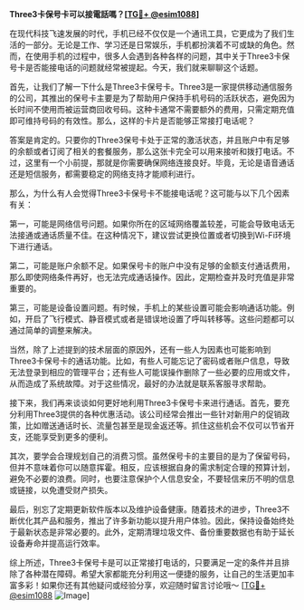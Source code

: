 **Three3卡保号卡可以接電話嗎？[[TG💪+ @esim1088](https://t.me/s/esim1088)]**

在现代科技飞速发展的时代，手机已经不仅仅是一个通讯工具，它更成为了我们生活的一部分。无论是工作、学习还是日常娱乐，手机都扮演着不可或缺的角色。然而，在使用手机的过程中，很多人会遇到各种各样的问题，其中关于Three3卡保号卡是否能接电话的问题就经常被提起。今天，我们就来聊聊这个话题。

首先，让我们了解一下什么是Three3卡保号卡。Three3是一家提供移动通信服务的公司，其推出的保号卡主要是为了帮助用户保持手机号码的活跃状态，避免因为长时间不使用而被运营商回收号码。这种卡通常不需要额外的费用，只需定期充值即可维持号码的有效性。那么，这样的卡片是否能够正常接打电话呢？

答案是肯定的。只要你的Three3保号卡处于正常的激活状态，并且账户中有足够的余额或者订阅了相关的套餐服务，那么这张卡完全可以用来接听和拨打电话。不过，这里有一个小前提，那就是你需要确保网络连接良好。毕竟，无论是语音通话还是短信服务，都需要稳定的网络支持才能顺利进行。

那么，为什么有人会觉得Three3卡保号卡不能接电话呢？这可能与以下几个因素有关：

第一，可能是网络信号问题。如果你所在的区域网络覆盖较差，可能会导致电话无法接通或通话质量不佳。在这种情况下，建议尝试更换位置或者切换到Wi-Fi环境下进行通话。

第二，可能是账户余额不足。如果保号卡的账户中没有足够的金额支付通话费用，那么即使网络条件再好，也无法完成通话操作。因此，定期检查并及时充值是非常重要的。

第三，可能是设备设置问题。有时候，手机上的某些设置可能会影响通话功能。例如，开启了飞行模式、静音模式或者是错误地设置了呼叫转移等。这些问题都可以通过简单的调整来解决。

当然，除了上述提到的技术层面的原因外，还有一些人为因素也可能影响到Three3卡保号卡的通话功能。比如，有些人可能忘记了密码或者账户信息，导致无法登录到相应的管理平台；还有些人可能误操作删除了一些必要的应用或文件，从而造成了系统故障。对于这些情况，最好的办法就是联系客服寻求帮助。

接下来，我们再来谈谈如何更好地利用Three3卡保号卡来进行通话。首先，要充分利用Three3提供的各种优惠活动。该公司经常会推出一些针对新用户的促销政策，比如赠送通话时长、流量包甚至是现金返还等。抓住这些机会不仅可以节省开支，还能享受到更多的便利。

其次，要学会合理规划自己的消费习惯。虽然保号卡的主要目的是为了保留号码，但并不意味着你可以随意挥霍。相反，应该根据自身的需求制定合理的预算计划，避免不必要的浪费。同时，也要注意保护个人信息安全，不要轻信来历不明的信息或链接，以免遭受财产损失。

最后，别忘了定期更新软件版本以及维护设备健康。随着技术的进步，Three3不断优化其产品和服务，推出了许多新功能以提升用户体验。因此，保持设备始终处于最新状态是非常必要的。此外，定期清理垃圾文件、备份重要数据也有助于延长设备寿命并提高运行效率。

综上所述，Three3卡保号卡是可以正常接打电话的，只要满足一定的条件并且排除了各种潜在障碍。希望大家都能充分利用这一便捷的服务，让自己的生活更加丰富多彩！如果你还有其他疑问或经验分享，欢迎随时留言讨论哦～ [[TG💪+ @esim1088](https://t.me/s/esim1088) ![Image](https://i.postimg.cc/4NQfJmqS/Snipaste-2025-05-13-00-14-12.png)]
